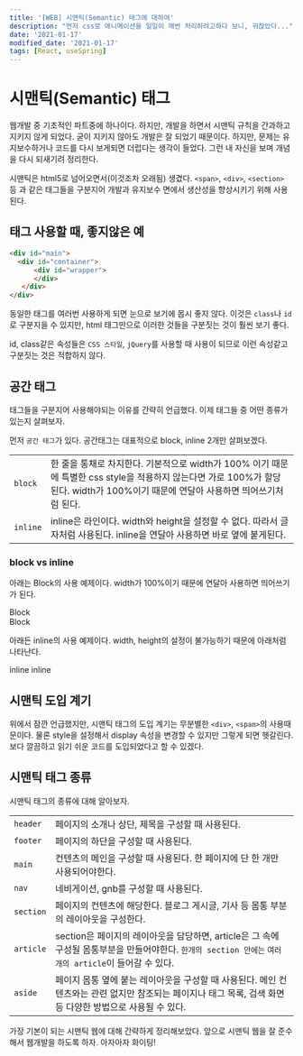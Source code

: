 ```yaml
---
title: '[WEB] 시맨틱(Semantic) 태그에 대하여'
description: "먼저 css로 애니메이션을 일일이 매번 처리하려고하다 보니, 귀찮았다..."
date: '2021-01-17'
modified_date: '2021-01-17'
tags: [React, useSpring]
---
```


# 시맨틱(Semantic) 태그

웹개발 중 기초적인 파트중에 하나이다. 하지만, 개발을 하면서 시맨틱 규칙을 간과하고 지키지 않게 되었다. 굳이 지키지 않아도 개발은 잘 되었기 때문이다. 하지만, 문제는 유지보수하거나 코드를 다시 보게되면 더럽다는 생각이 들었다. 그런 내 자신을 보며 개념을 다시 되새기려 정리한다.

시맨틱은 html5로 넘어오면서(이것조차 오래됨) 생겼다. `<span>`, `<div>`, `<section>` 등 과 같은 태그들을 구분지어 개발과 유지보수 면에서 생산성을 향상시키기 위해 사용된다.

## 태그 사용할 때, 좋지않은 예

```html
<div id="main">
  <div id="container">
      <div id="wrapper">
      </div>
   </div>
</div>
```

동일한 태그를 여러번 사용하게 되면 눈으로 보기에 몹시 좋지 않다. 이것은 `class`나 `id`로 구분지을 수 있지만, html 태그만으로 이러한 것들을 구분짓는 것이 훨씬 보기 좋다.

id, class같은 속성들은 `CSS 스타일`, `jQuery`를 사용할 때 사용이 되므로 이런 속성같고 구분짓는 것은 적합하지 않다.

## 공간 태그

태그들을 구분지어 사용해야되는 이유를 간략히 언급했다. 이제 태그들 중 어떤 종류가 있는지 살펴보자.

먼저 `공간 태그`가 있다. 공간태그는 대표적으로 block, inline 2개만 살펴보겠다.

|  |  |
|---|---|
| `block` | 한 줄을 통채로 차지한다. 기본적으로 width가 100% 이기 때문에 특별한 css style을 적용하지 않는다면 가로 100%가 할당된다. width가 100%이기 때문에 연달아 사용하면 띄어쓰기처럼 된다. |
| `inline` | inline은 라인이다. width와 height을 설정할 수 없다. 따라서 글자처럼 사용된다. inline을 연달아 사용하면 바로 옆에 붙게된다. |

### block vs inline 

아래는 Block의 사용 예제이다. width가 100%이기 때문에 연달아 사용하면 띄어쓰기가 된다.

<div>
Block
</div>
<div>
Block
</div>


아래든 inline의 사용 예제이다. width, height의 설정이 불가능하기 때문에 아래처럼 나타난다.

<span>inline</span>
<span>inline</span>

## 시맨틱 도입 계기

위에서 잠깐 언급했지만, 시맨틱 태그의 도입 계기는 무분별한 `<div>`, `<span>`의 사용때문이다. 물론 style을 설정해서 display 속성을 변경할 수 있지만 그렇게 되면 헷갈린다. 보다 깔끔하고 읽기 쉬운 코드를 도입되었다고 할 수 있겠다.

## 시맨틱 태그 종류

시맨틱 태그의 종류에 대해 알아보자.


|  |  |
|---|---|
| `header` | 페이지의 소개나 상단, 제목을 구성할 때 사용된다. |
| `footer` | 페이지의 하단을 구성할 때 사용된다. |
| `main` | 컨텐츠의 메인을 구성할 때 사용된다. 한 페이지에 단 한 개만 사용되어야한다. |
| `nav` | 네비게이션, gnb를 구성할 때 사용된다. |
| `section` | 페이지의 컨텐츠에 해당한다. 블로그 게시글, 기사 등 몸통 부분의 레이아웃을 구성한다. |
| `article` | section은 페이지의 레이아웃을 담당하면, article은 그 속에 구성될 몸통부분을 만들어야한다. `한개의 section 안에는` `여러 개의 article`이 들어갈 수 있다. |
| `aside` | 페이지 몸통 옆에 붙는 레이아웃을 구성할 때 사용된다. 메인 컨텐츠와는 관련 없지만 참조되는 페이지나 태그 목록, 검색 화면 등 다양한 방법으로 사용될 수 있다. |

가장 기본이 되는 시맨틱 웹에 대해 간략하게 정리해보았다. 앞으로 시맨틱 웹을 잘 준수해서 웹개발을 하도록 하자. 아자아자 화이팅!
